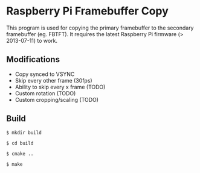 Raspberry Pi Framebuffer Copy
=============================
This program is used for copying the primary framebuffer to the secondary framebuffer (eg. FBTFT). It requires the latest Raspberry Pi firmware (> 2013-07-11) to work.

Modifications
----------------------------
* Copy synced to VSYNC
* Skip every other frame (30fps)
* Ability to skip every x frame (TODO)
* Custom rotation (TODO)
* Custom cropping/scaling (TODO)

Build
-----

    $ mkdir build
    
    $ cd build
    
    $ cmake ..
    
    $ make 
